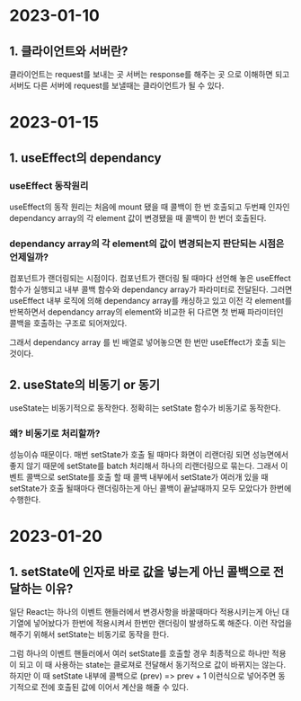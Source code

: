 # 2023-01-10

## 1. 클라이언트와 서버란?

클라이언트는 request를 보내는 곳 
서버는 response를 해주는 곳
으로 이해하면 되고 서버도 다른 서버에 request를 보낼때는 클라이언트가 될 수 있다.

# 2023-01-15

## 1. useEffect의 dependancy 

### useEffect 동작원리

useEffect의 동작 원리는 처음에 mount 됐을 때 콜백이 한 번 호출되고 두번째 인자인 dependancy array의 각 element 값이 변경됐을 때 콜백이 한 번더 호출된다.

### dependancy array의 각 element의 값이 변경되는지 판단되는 시점은 언제일까?

컴포넌트가 랜더링되는 시점이다. 
컴포넌트가 랜더링 될 때마다 선언해 놓은 useEffect함수가 실행되고 내부 콜백 함수와 dependancy array가 파라미터로 전달된다. 그러면 useEffect 내부 로직에 의해 
dependancy array를 캐싱하고 있고 이전 각 element를 반복하면서 dependancy array의 element와 비교한 뒤 다르면 첫 번째 파라미터인 콜백을 호출하는 구조로 되어져있다.

그래서 dependancy array 를 빈 배열로 넣어놓으면 한 번만 useEffect가 호출 되는것이다.

## 2. useState의 비동기 or 동기

useState는 비동기적으로 동작한다. 정확히는 setState 함수가 비동기로 동작한다. 

### 왜? 비동기로 처리할까?

성능이슈 때문이다. 매번 setState가 호출 될 때마다 화면이 리랜더링 되면 성능면에서 좋지 않기 때문에 setState를 batch 처리해서 하나의 리랜더링으로 묶는다.
그래서 이벤트 콜백으로 setState를 호출 할 때 콜백 내부에서 setState가 여러개 있을 때 setState가 호출 될때마다 랜더링하는게 아닌 콜백이 끝날때까지 모두 모았다가 한번에 수행한다. 

# 2023-01-20

## 1. setState에 인자로 바로 값을 넣는게 아닌 콜백으로 전달하는 이유?

일단 React는 하나의 이벤트 핸들러에서 변경사항을 바꿀때마다 적용시키는게 아닌 대기열에 넣어놨다가 한번에 적용시켜서 한번만 랜더링이 발생하도록 해준다. 
이런 작업을 해주기 위해서 setState는 비동기로 동작을 한다. 

그럼 하나의 이벤트 핸들러에서 여러 setState를 호출할 경우 최종적으로 하나만 적용이 되고 이 때 사용하는 state는 클로져로 전달해서 동기적으로 값이 바뀌지는 않는다.
하지만 이 때 setState 내부에 콜백으로 (prev) => prev + 1 이런식으로 넣어주면 동기적으로 전에 호출된 값에 이어서 계산을 해줄 수 있다. 


